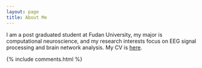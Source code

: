 ```yaml
---
layout: page
title: About Me 
---
```


I am a post graduated student at Fudan University, my major is computational neuroscience, and my research interests focus on EEG signal processing and brain network analysis. My CV is [here](CV_Fudan_2016_MS.pdf).

<p> 


{% include comments.html %}

